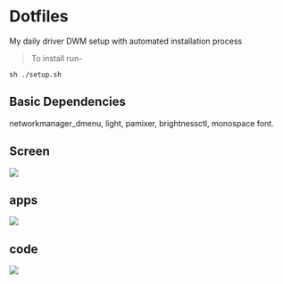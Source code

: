 # Dotfiles
My daily driver DWM setup with automated installation process

> To install run-

``` sh ./setup.sh ```

## Basic Dependencies
networkmanager_dmenu,
light,
pamixer,
brightnessctl,
monospace font.

## Screen
![](https://github.com/FIRSTB0SS/dwm-default/blob/main/screen.png)

## apps
![](https://github.com/FIRSTB0SS/dwm-default/blob/main/apps.png)

## code
![](https://github.com/FIRSTB0SS/dwm-default/blob/main/code.png)
